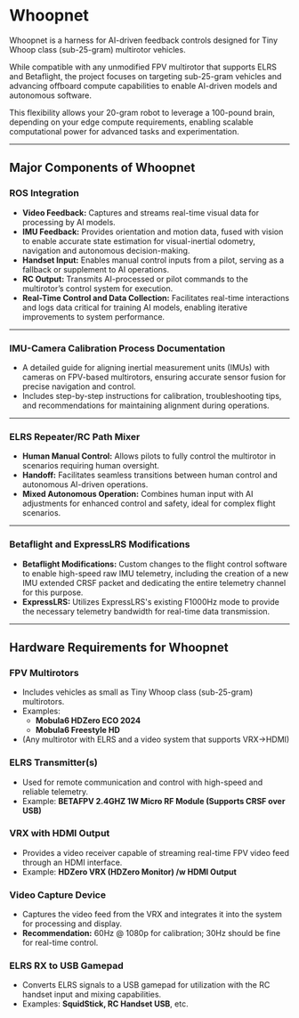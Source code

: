 # Whoopnet

Whoopnet is a harness for AI-driven feedback controls designed for Tiny Whoop class (sub-25-gram) multirotor vehicles.  

While compatible with any unmodified FPV multirotor that supports ELRS and Betaflight, the project focuses on targeting sub-25-gram vehicles and advancing offboard compute capabilities to enable AI-driven models and autonomous software.  

This flexibility allows your 20-gram robot to leverage a 100-pound brain, depending on your edge compute requirements, enabling scalable computational power for advanced tasks and experimentation.

---

## Major Components of Whoopnet

### ROS Integration
- **Video Feedback:** Captures and streams real-time visual data for processing by AI models.  
- **IMU Feedback:** Provides orientation and motion data, fused with vision to enable accurate state estimation for visual-inertial odometry, navigation and autonomous decision-making.  
- **Handset Input:** Enables manual control inputs from a pilot, serving as a fallback or supplement to AI operations.  
- **RC Output:** Transmits AI-processed or pilot commands to the multirotor’s control system for execution.  
- **Real-Time Control and Data Collection:** Facilitates real-time interactions and logs data critical for training AI models, enabling iterative improvements to system performance.

---

### IMU-Camera Calibration Process Documentation
- A detailed guide for aligning inertial measurement units (IMUs) with cameras on FPV-based multirotors, ensuring accurate sensor fusion for precise navigation and control.  
- Includes step-by-step instructions for calibration, troubleshooting tips, and recommendations for maintaining alignment during operations.

---

### ELRS Repeater/RC Path Mixer
- **Human Manual Control:** Allows pilots to fully control the multirotor in scenarios requiring human oversight.  
- **Handoff:** Facilitates seamless transitions between human control and autonomous AI-driven operations.  
- **Mixed Autonomous Operation:** Combines human input with AI adjustments for enhanced control and safety, ideal for complex flight scenarios.

---

### Betaflight and ExpressLRS Modifications
- **Betaflight Modifications:** Custom changes to the flight control software to enable high-speed raw IMU telemetry, including the creation of a new IMU extended CRSF packet and dedicating the entire telemetry channel for this purpose.  
- **ExpressLRS:** Utilizes ExpressLRS's existing F1000Hz mode to provide the necessary telemetry bandwidth for real-time data transmission.

---

## Hardware Requirements for Whoopnet

### FPV Multirotors
- Includes vehicles as small as Tiny Whoop class (sub-25-gram) multirotors.  
- Examples:  
  - **Mobula6 HDZero ECO 2024**  
  - **Mobula6 Freestyle HD**  
- (Any multirotor with ELRS and a video system that supports VRX->HDMI)

### ELRS Transmitter(s)
- Used for remote communication and control with high-speed and reliable telemetry.  
- Example: **BETAFPV 2.4GHZ 1W Micro RF Module (Supports CRSF over USB)**

### VRX with HDMI Output
- Provides a video receiver capable of streaming real-time FPV video feed through an HDMI interface.  
- Example: **HDZero VRX (HDZero Monitor) /w HDMI Output**

### Video Capture Device
- Captures the video feed from the VRX and integrates it into the system for processing and display.  
- **Recommendation:** 60Hz @ 1080p for calibration; 30Hz should be fine for real-time control.

### ELRS RX to USB Gamepad
- Converts ELRS signals to a USB gamepad for utilization with the RC handset input and mixing capabilities.  
- Examples: **SquidStick, RC Handset USB**, etc.
